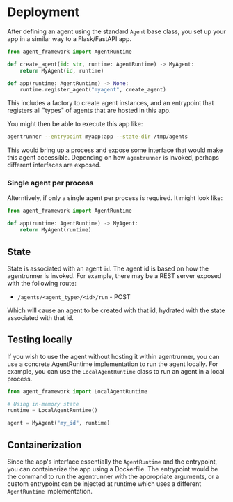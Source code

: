 # Deployment

After defining an agent using the standard `Agent` base class, you set up your app in a similar way to a Flask/FastAPI app.

```python
from agent_framework import AgentRuntime

def create_agent(id: str, runtime: AgentRuntime) -> MyAgent:
    return MyAgent(id, runtime)

def app(runtime: AgentRuntime) -> None:
    runtime.register_agent("myagent", create_agent)
```

This includes a factory to create agent instances, and an entrypoint that registers all "types" of agents that are hosted in this app.

You might then be able to execute this app like:

```sh
agentrunner --entrypoint myapp:app --state-dir /tmp/agents
```

This would bring up a process and expose some interface that would make this agent accessible. Depending on how `agentrunner` is invoked, perhaps different interfaces are exposed.

### Single agent per process

Alterntively, if only a single agent per process is required. It might look like:


```python
from agent_framework import AgentRuntime

def app(runtime: AgentRuntime) -> MyAgent:
    return MyAgent(runtime)
```


## State

State is associated with an agent `id`. The agent id is based on how the agentrunner is invoked. For example, there may be a REST server exposed with the following route:

- `/agents/<agent_type>/<id>/run` - POST

Which will cause an agent to be created with that id, hydrated with the state associated with that id.

## Testing locally

If you wish to use the agent without hosting it within agentrunner, you can use a concrete AgentRuntime implementation to run the agent locally. For example, you can use the `LocalAgentRuntime` class to run an agent in a local process.

```python
from agent_framework import LocalAgentRuntime

# Using in-memory state
runtime = LocalAgentRuntime()

agent = MyAgent("my_id", runtime)
```

## Containerization

Since the app's interface essentially the `AgentRuntime` and the entrypoint, you can containerize the app using a Dockerfile. The entrypoint would be the command to run the agentrunner with the appropriate arguments, or a custom entrypoint can be injected at runtime which uses a different `AgentRuntime` implementation.
